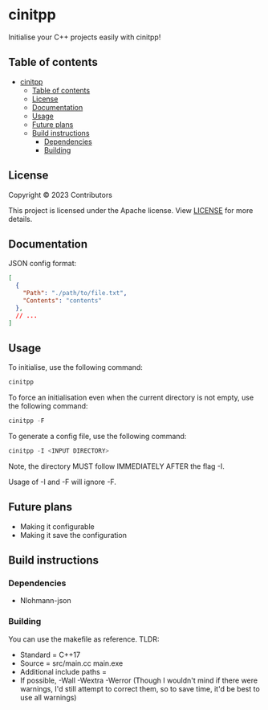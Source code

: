 # cinitpp

Initialise your C++ projects easily with cinitpp!

## Table of contents

- [cinitpp](#cinitpp)
  - [Table of contents](#table-of-contents)
  - [License](#license)
  - [Documentation](#documentation)
  - [Usage](#usage)
  - [Future plans](#future-plans)
  - [Build instructions](#build-instructions)
    - [Dependencies](#dependencies)
    - [Building](#building)

## License

Copyright © 2023 Contributors

This project is licensed under the Apache license. View [LICENSE](https://github.com/Renjian-buchai/cinitpp/blob/main/LICENSE) for more details.

## Documentation

JSON config format: 

```json
[
  {
    "Path": "./path/to/file.txt", 
    "Contents": "contents"
  }, 
  // ...
]
```

## Usage

To initialise, use the following command: 

```c++
cinitpp
```

To force an initialisation even when the current directory is not empty, use the following command: 

```c++
cinitpp -F
```

To generate a config file, use the following command: 

```c++
cinitpp -I <INPUT DIRECTORY>
```

Note, the directory MUST follow IMMEDIATELY AFTER the flag -I. 

Usage of -I and -F will ignore -F. 

## Future plans

- Making it configurable
- Making it save the configuration

## Build instructions

### Dependencies

- Nlohmann-json 

### Building

You can use the makefile as reference. TLDR:

- Standard = C++17
- Source = src/main.cc main.exe
- Additional include paths = 
- If possible, -Wall -Wextra -Werror (Though I wouldn't mind if there were warnings, I'd still attempt to correct them, so to save time, it'd be best to use all warnings)